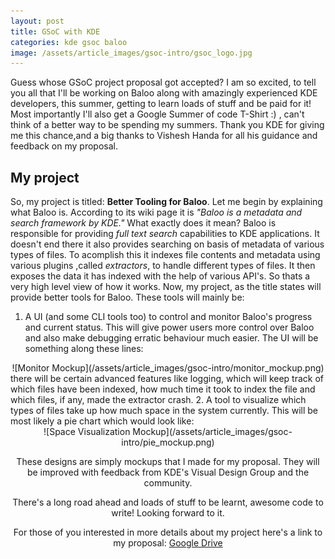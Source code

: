 ```yaml
---
layout: post
title: GSoC with KDE
categories: kde gsoc baloo
image: /assets/article_images/gsoc-intro/gsoc_logo.jpg
---
```

Guess whose GSoC project proposal got accepted? I am so excited, to tell you all that I'll be working on Baloo along with amazingly experienced KDE developers, this summer, getting to learn loads of stuff and be paid for it! Most importantly I'll also get a Google Summer of code T-Shirt :) , can't think of a better way to be spending my summers. Thank you KDE for giving me this chance,and a big thanks to Vishesh Handa for all his guidance and feedback on my proposal.

My project
----------
So, my project is titled: **Better Tooling for Baloo**. Let me begin by explaining what Baloo is. According to its wiki page it is *"Baloo is a metadata and search framework by KDE."* What exactly does it mean? Baloo is responsible for providing *full text search* capabilities to KDE applications. It doesn't end there it also provides searching on basis of metadata of various types of files. To acomplish this it indexes file contents and metadata using various plugins ,called *extractors*, to handle different types of files. It then exposes the data it has indexed with the help of various API's. So thats a very high level view of how it works. Now, my project, as the title states will provide better tools for Baloo. These tools will mainly be:

1. A UI (and some CLI tools too) to control and monitor Baloo's progress and current status. This will give power users more control over Baloo and also make debugging erratic behaviour much easier. The UI will be something along these lines:
<center>![Monitor Mockup](/assets/article_images/gsoc-intro/monitor_mockup.png)</center>
there will be certain advanced features like logging, which will keep track of which files have been indexed, how much time it took to index the file and which files, if any, made the extractor crash.
2. A tool to visualize which types of files take up how much space in the system currently. This will be most likely a pie chart which would look like:
<center>![Space Visualization Mockup](/assets/article_images/gsoc-intro/pie_mockup.png)

These designs are simply mockups that I made for my proposal. They will be improved with feedback from KDE's Visual Design Group and the community.

There's a long road ahead and loads of stuff to be learnt, awesome code to write! Looking forward to it.

For those of you interested in more details about my project here's a link to my proposal: [Google Drive](https://drive.google.com/file/d/0BxyaYrqdfxSOYnNVUm9jNHVNWU0/view?usp=sharing)
